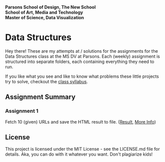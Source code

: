 **Parsons School of Design, The New School  
School of Art, Media and Technology  
Master of Science, Data Visualization**

# Data Structures

Hey there! These are my attempts at / solutions for the assignments for the Data Structures class at the MS DV at Parsons. Each (weekly) assignment is structured into separate folders, each containing everything they need to run.

If you like what you see and like to know what problems these little projects try to solve, checkout the [class syllabus](https://github.com/visualizedata/data-structures).

## Assignment Summary

### Assignment 1

Fetch 10 (given) URLs and save the HTML result to file. ([Result](https://github.com/rijkvanzanten/data-structures/tree/master/assignment-1), [More Info](https://github.com/visualizedata/data-structures/blob/master/assignments/weekly_assignment_01.md))

## License

This project is licensed under the MIT License - see the LICENSE.md file for details. Aka, you can do with it whatever you want. Don't plagiarize kids!
